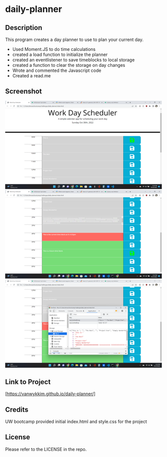 # daily-planner
## Description

This program creates a day planner to use to plan your current day. 

- Used Moment.JS to do time calculations
- created a load function to initialize the planner
- created an eventlistener to save timeblocks to local storage
- created a function to clear the storage on day changes
- Wrote and commented the Javascript code
- Created a read.me

## Screenshot

![Screenshot of daily planner](2022-10-30%20(1).png)
![Screenshot of planning blocks](2022-10-31.png)
![Screenshot of saved events](2022-10-31%20(1).png)


## Link to Project

[https://vanwykkim.github.io/daily-planner/]

## Credits

UW bootcamp provided initial index.html and style.css for the project

## License

Please refer to the LICENSE in the repo.